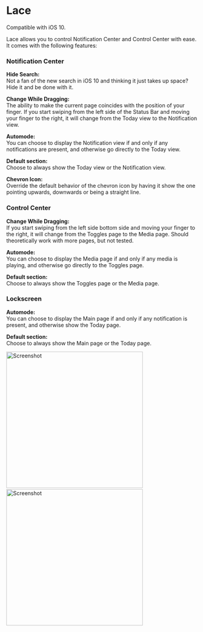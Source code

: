 # Lace
Compatible with iOS 10.

Lace allows you to control Notification Center and Control Center with ease. It comes with the following features:

### Notification Center
<b>Hide Search:</b><br />
Not a fan of the new search in iOS 10 and thinking it just takes up space? Hide it and be done with it.

<b>Change While Dragging:</b><br />
The ability to make the current page coincides with the position of your finger. If you start swiping from the left side of the Status Bar and moving your finger to the right, it will change from the Today view to the Notification view. 

<b>Automode:</b><br />
You can choose to display the Notification view if and only if any notifications are present, and otherwise go directly to the Today view.

<b>Default section:</b><br />
Choose to always show the Today view or the Notification view.

<b>Chevron Icon:</b><br />
Override the default behavior of the chevron icon by having it show the one pointing upwards, downwards or being a straight line.

### Control Center
<b>Change While Dragging:</b><br />
If you start swiping from the left side bottom side and moving your finger to the right, it will change from the Toggles page to the Media page. Should theoretically work with more pages, but not tested.

<b>Automode:</b><br />
You can choose to display the Media page if and only if any media is playing, and otherwise go directly to the Toggles page.

<b>Default section:</b><br />
Choose to always show the Toggles page or the Media page.

### Lockscreen
<b>Automode:</b><br />
You can choose to display the Main page if and only if any notification is present, and otherwise show the Today page.

<b>Default section:</b><br />
Choose to always show the Main page or the Today page.

<img src="http://moreinfo.thebigboss.org/moreinfo/lace2.jpg" alt="Screenshot" width="360">&nbsp;<img src="http://moreinfo.thebigboss.org/moreinfo/lace1.jpg" alt="Screenshot" width="360">
